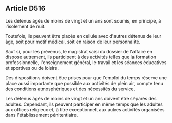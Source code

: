 Article D516
----
Les détenus âgés de moins de vingt et un ans sont soumis, en principe, à
l'isolement de nuit.

Toutefois, ils peuvent être placés en cellule avec d'autres détenus de leur âge,
soit pour motif médical, soit en raison de leur personnalité.

Sauf si, pour les prévenus, le magistrat saisi du dossier de l'affaire en
dispose autrement, ils participent à des activités telles que la formation
professionnelle, l'enseignement général, le travail et les séances éducatives et
sportives ou de loisirs.

Des dispositions doivent être prises pour que l'emploi du temps réserve une
place aussi importante que possible aux activités de plein air, compte tenu des
conditions atmosphériques et des nécessités du service.

Les détenus âgés de moins de vingt et un ans doivent être séparés des adultes.
Cependant, ils peuvent participer en même temps que les adultes aux offices
religieux et, à titre exceptionnel, aux autres activités organisées dans
l'établissement pénitentiaire.
